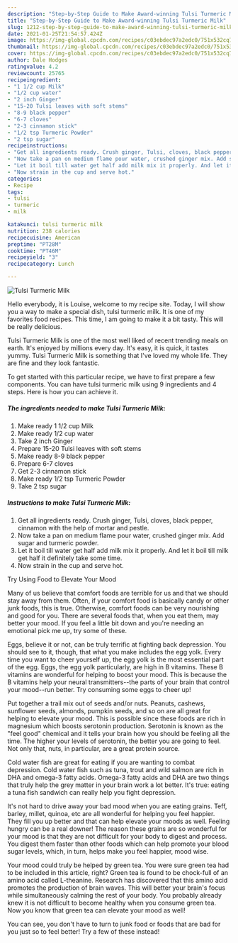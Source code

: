 ```yaml
---
description: "Step-by-Step Guide to Make Award-winning Tulsi Turmeric Milk"
title: "Step-by-Step Guide to Make Award-winning Tulsi Turmeric Milk"
slug: 1212-step-by-step-guide-to-make-award-winning-tulsi-turmeric-milk
date: 2021-01-25T21:54:57.424Z
image: https://img-global.cpcdn.com/recipes/c03ebdec97a2edc0/751x532cq70/tulsi-turmeric-milk-recipe-main-photo.jpg
thumbnail: https://img-global.cpcdn.com/recipes/c03ebdec97a2edc0/751x532cq70/tulsi-turmeric-milk-recipe-main-photo.jpg
cover: https://img-global.cpcdn.com/recipes/c03ebdec97a2edc0/751x532cq70/tulsi-turmeric-milk-recipe-main-photo.jpg
author: Dale Hodges
ratingvalue: 4.2
reviewcount: 25765
recipeingredient:
- "1 1/2 cup Milk"
- "1/2 cup water"
- "2 inch Ginger"
- "15-20 Tulsi leaves with soft stems"
- "8-9 black pepper"
- "6-7 cloves"
- "2-3 cinnamon stick"
- "1/2 tsp Turmeric Powder"
- "2 tsp sugar"
recipeinstructions:
- "Get all ingredients ready. Crush ginger, Tulsi, cloves, black pepper, cinnamon with the help of mortar and pestle."
- "Now take a pan on medium flame pour water, crushed ginger mix. Add sugar and turmeric powder."
- "Let it boil till water get half add milk mix it properly. And let it boil till milk get half it definitely take some time."
- "Now strain in the cup and serve hot."
categories:
- Recipe
tags:
- tulsi
- turmeric
- milk

katakunci: tulsi turmeric milk 
nutrition: 238 calories
recipecuisine: American
preptime: "PT28M"
cooktime: "PT46M"
recipeyield: "3"
recipecategory: Lunch

---
```



![Tulsi Turmeric Milk](https://img-global.cpcdn.com/recipes/c03ebdec97a2edc0/751x532cq70/tulsi-turmeric-milk-recipe-main-photo.jpg)

Hello everybody, it is Louise, welcome to my recipe site. Today, I will show you a way to make a special dish, tulsi turmeric milk. It is one of my favorites food recipes. This time, I am going to make it a bit tasty. This will be really delicious.

Tulsi Turmeric Milk is one of the most well liked of recent trending meals on earth. It's enjoyed by millions every day. It's easy, it is quick, it tastes yummy. Tulsi Turmeric Milk is something that I've loved my whole life. They are fine and they look fantastic.




To get started with this particular recipe, we have to first prepare a few components. You can have tulsi turmeric milk using 9 ingredients and 4 steps. Here is how you can achieve it.

<!--inarticleads1-->

##### The ingredients needed to make Tulsi Turmeric Milk:

1. Make ready 1 1/2 cup Milk
1. Make ready 1/2 cup water
1. Take 2 inch Ginger
1. Prepare 15-20 Tulsi leaves with soft stems
1. Make ready 8-9 black pepper
1. Prepare 6-7 cloves
1. Get 2-3 cinnamon stick
1. Make ready 1/2 tsp Turmeric Powder
1. Take 2 tsp sugar




<!--inarticleads2-->

##### Instructions to make Tulsi Turmeric Milk:

1. Get all ingredients ready. Crush ginger, Tulsi, cloves, black pepper, cinnamon with the help of mortar and pestle.
1. Now take a pan on medium flame pour water, crushed ginger mix. Add sugar and turmeric powder.
1. Let it boil till water get half add milk mix it properly. And let it boil till milk get half it definitely take some time.
1. Now strain in the cup and serve hot.




Try Using Food to Elevate Your Mood


Many of us believe that comfort foods are terrible for us and that we should stay away from them. Often, if your comfort food is basically candy or other junk foods, this is true. Otherwise, comfort foods can be very nourishing and good for you. There are several foods that, when you eat them, may better your mood. If you feel a little bit down and you're needing an emotional pick me up, try some of these.

Eggs, believe it or not, can be truly terrific at fighting back depression. You should see to it, though, that what you make includes the egg yolk. Every time you want to cheer yourself up, the egg yolk is the most essential part of the egg. Eggs, the egg yolk particularly, are high in B vitamins. These B vitamins are wonderful for helping to boost your mood. This is because the B vitamins help your neural transmitters--the parts of your brain that control your mood--run better. Try consuming some eggs to cheer up!

Put together a trail mix out of seeds and/or nuts. Peanuts, cashews, sunflower seeds, almonds, pumpkin seeds, and so on are all great for helping to elevate your mood. This is possible since these foods are rich in magnesium which boosts serotonin production. Serotonin is known as the "feel good" chemical and it tells your brain how you should be feeling all the time. The higher your levels of serotonin, the better you are going to feel. Not only that, nuts, in particular, are a great protein source.

Cold water fish are great for eating if you are wanting to combat depression. Cold water fish such as tuna, trout and wild salmon are rich in DHA and omega-3 fatty acids. Omega-3 fatty acids and DHA are two things that truly help the grey matter in your brain work a lot better. It's true: eating a tuna fish sandwich can really help you fight depression. 

It's not hard to drive away your bad mood when you are eating grains. Teff, barley, millet, quinoa, etc are all wonderful for helping you feel happier. They fill you up better and that can help elevate your moods as well. Feeling hungry can be a real downer! The reason these grains are so wonderful for your mood is that they are not difficult for your body to digest and process. You digest them faster than other foods which can help promote your blood sugar levels, which, in turn, helps make you feel happier, mood wise.

Your mood could truly be helped by green tea. You were sure green tea had to be included in this article, right? Green tea is found to be chock-full of an amino acid called L-theanine. Research has discovered that this amino acid promotes the production of brain waves. This will better your brain's focus while simultaneously calming the rest of your body. You probably already knew it is not difficult to become healthy when you consume green tea. Now you know that green tea can elevate your mood as well!

You can see, you don't have to turn to junk food or foods that are bad for you just so to feel better! Try a few of these instead!

